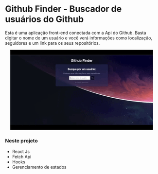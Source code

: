 # Github Finder - Buscador de usuários do Github

Esta é uma aplicação front-end conectada com a Api do Github. 
Basta digitar o nome de um usuário e você verá informações como localização, seguidores e um link para os seus repositórios.

<p align="center">
<img width="470" src="src\assests\to_readme\Github finder.gif">
</p>

### Neste projeto

* React Js
* Fetch Api
* Hooks
* Gerenciamento de estados